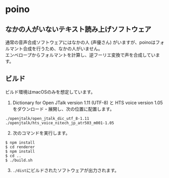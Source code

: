 # poino

## なかの人がいないテキスト読み上げソフトウェア
通常の音声合成ソフトウェアにはなかの人 (声優さん) がいますが、poinoはフォルマント合成を行うため、なかの人がいません。  
エンベロープからフォルマントを計算し、逆フーリエ変換で声を合成しています。

## ビルド
ビルド環境はmacOSのみを想定しています。

1. Dictionary for Open JTalk version 1.11 (UTF-8) と HTS voice version 1.05 をダウンロード・展開し、次の位置に配置します。
```
./openjtalk/open_jtalk_dic_utf_8-1.11
./openjtalk/hts_voice_nitech_jp_atr503_m001-1.05
```

2. 次のコマンドを実行します。
```
$ npm install
$ cd renderer
$ npm install
$ cd ..
$ ./build.sh
```

3. `./dist`にビルドされたソフトウェアが出力されます。

